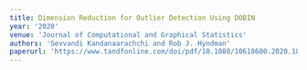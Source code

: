 ```yaml
---
title: Dimension Reduction for Outlier Detection Using DOBIN
year: '2020'
venue: 'Journal of Computational and Graphical Statistics'
authors: 'Sevvandi Kandanaarachchi and Rob J. Hyndman'
paperurl: 'https://www.tandfonline.com/doi/pdf/10.1080/10618600.2020.1807353'
---
```

